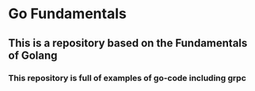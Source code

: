 # Go Fundamentals

## This is a repository based on the Fundamentals of Golang

### This repository is full of examples of go-code including grpc 
